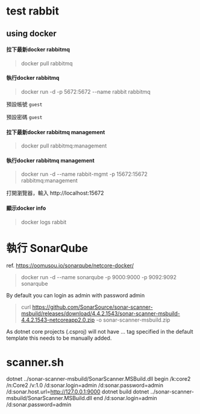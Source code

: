 # test rabbit
## using docker

#### 拉下最新docker rabbitmq
> docker pull rabbitmq

####  執行docker rabbitmq
> docker run -d -p 5672:5672 --name rabbit rabbitmq

預設帳號 `guest` 

預設密碼 `guest`


#### 拉下最新docker rabbitmq management
> docker pull rabbitmq:management

#### 執行docker rabbitmq management
> docker run -d --name rabbit-mgmt -p 15672:15672 rabbitmq:management

打開瀏覽器，輸入 http://localhost:15672


#### 顯示docker info
> docker logs rabbit


# 執行 SonarQube
ref. https://oomusou.io/sonarqube/netcore-docker/

> docker run -d --name sonarqube -p 9000:9000 -p 9092:9092 sonarqube

By default you can login as admin with password admin

> curl https://github.com/SonarSource/sonar-scanner-msbuild/releases/download/4.4.2.1543/sonar-scanner-msbuild-4.4.2.1543-netcoreapp2.0.zip -o sonar-scanner-msbuild.zip

As dotnet core projects (.csproj) will not have <ProjectGuid>...</ProjectGuid> tag specified in the default template this needs to be manually added.

# scanner.sh
dotnet ../sonar-scanner-msbuild/SonarScanner.MSBuild.dll begin /k:core2 /n:Core2 /v:1.0 /d:sonar.login=admin /d:sonar.password=admin /d:sonar.host.url=http://127.0.0.1:9000
dotnet build
dotnet ../sonar-scanner-msbuild/SonarScanner.MSBuild.dll end /d:sonar.login=admin /d:sonar.password=admin